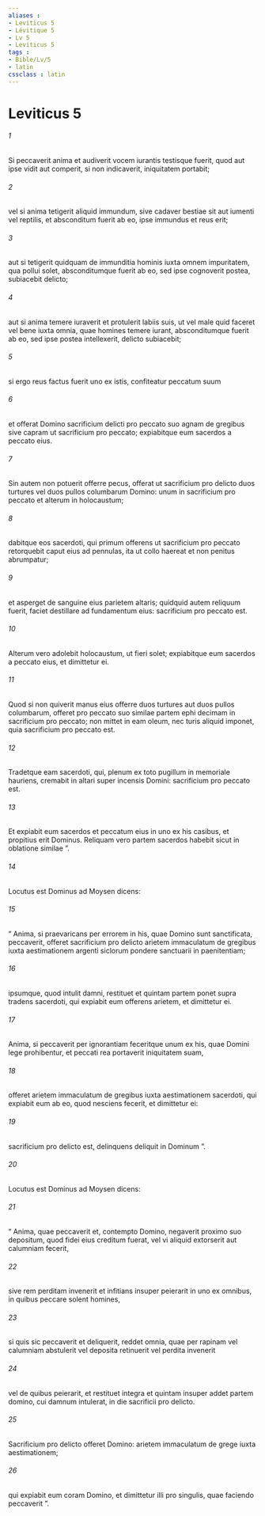 ```yaml
---
aliases : 
- Leviticus 5
- Lévitique 5
- Lv 5
- Leviticus 5
tags : 
- Bible/Lv/5
- latin
cssclass : latin
---
```


# Leviticus 5

###### 1
Si peccaverit anima et audiverit vocem iurantis testisque fuerit, quod aut ipse vidit aut comperit, si non indicaverit, iniquitatem portabit; 
###### 2
vel si anima tetigerit aliquid immundum, sive cadaver bestiae sit aut iumenti vel reptilis, et absconditum fuerit ab eo, ipse immundus et reus erit; 
###### 3
aut si tetigerit quidquam de immunditia hominis iuxta omnem impuritatem, qua pollui solet, absconditumque fuerit ab eo, sed ipse cognoverit postea, subiacebit delicto; 
###### 4
aut si anima temere iuraverit et protulerit labiis suis, ut vel male quid faceret vel bene iuxta omnia, quae homines temere iurant, absconditumque fuerit ab eo, sed ipse postea intellexerit, delicto subiacebit; 
###### 5
si ergo reus factus fuerit uno ex istis, confiteatur peccatum suum 
###### 6
et offerat Domino sacrificium delicti pro peccato suo agnam de gregibus sive capram ut sacrificium pro peccato; expiabitque eum sacerdos a peccato eius.
###### 7
Sin autem non potuerit offerre pecus, offerat ut sacrificium pro delicto duos turtures vel duos pullos columbarum Domino: unum in sacrificium pro peccato et alterum in holocaustum; 
###### 8
dabitque eos sacerdoti, qui primum offerens ut sacrificium pro peccato retorquebit caput eius ad pennulas, ita ut collo haereat et non penitus abrumpatur; 
###### 9
et asperget de sanguine eius parietem altaris; quidquid autem reliquum fuerit, faciet destillare ad fundamentum eius: sacrificium pro peccato est. 
###### 10
Alterum vero adolebit holocaustum, ut fieri solet; expiabitque eum sacerdos a peccato eius, et dimittetur ei.
###### 11
Quod si non quiverit manus eius offerre duos turtures aut duos pullos columbarum, offeret pro peccato suo similae partem ephi decimam in sacrificium pro peccato; non mittet in eam oleum, nec turis aliquid imponet, quia sacrificium pro peccato est. 
###### 12
Tradetque eam sacerdoti, qui, plenum ex toto pugillum in memoriale hauriens, cremabit in altari super incensis Domini: sacrificium pro peccato est. 
###### 13
Et expiabit eum sacerdos et peccatum eius in uno ex his casibus, et propitius erit Dominus. Reliquam vero partem sacerdos habebit sicut in oblatione similae ”.
###### 14
Locutus est Dominus ad Moysen dicens: 
###### 15
“ Anima, si praevaricans per errorem in his, quae Domino sunt sanctificata, peccaverit, offeret sacrificium pro delicto arietem immaculatum de gregibus iuxta aestimationem argenti siclorum pondere sanctuarii in paenitentiam; 
###### 16
ipsumque, quod intulit damni, restituet et quintam partem ponet supra tradens sacerdoti, qui expiabit eum offerens arietem, et dimittetur ei.
###### 17
Anima, si peccaverit per ignorantiam feceritque unum ex his, quae Domini lege prohibentur, et peccati rea portaverit iniquitatem suam, 
###### 18
offeret arietem immaculatum de gregibus iuxta aestimationem sacerdoti, qui expiabit eum ab eo, quod nesciens fecerit, et dimittetur ei: 
###### 19
sacrificium pro delicto est, delinquens deliquit in Dominum ”.
###### 20
Locutus est Dominus ad Moysen dicens: 
###### 21
“ Anima, quae peccaverit et, contempto Domino, negaverit proximo suo depositum, quod fidei eius creditum fuerat, vel vi aliquid extorserit aut calumniam fecerit, 
###### 22
sive rem perditam invenerit et infitians insuper peierarit in uno ex omnibus, in quibus peccare solent homines, 
###### 23
si quis sic peccaverit et deliquerit, reddet omnia, quae per rapinam vel calumniam abstulerit vel deposita retinuerit vel perdita invenerit 
###### 24
vel de quibus peierarit, et restituet integra et quintam insuper addet partem domino, cui damnum intulerat, in die sacrificii pro delicto. 
###### 25
Sacrificium pro delicto offeret Domino: arietem immaculatum de grege iuxta aestimationem; 
###### 26
qui expiabit eum coram Domino, et dimittetur illi pro singulis, quae faciendo peccaverit ”.
